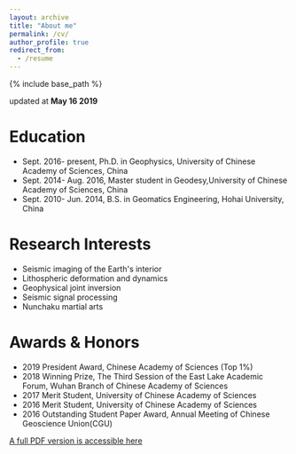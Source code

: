 ```yaml
---
layout: archive
title: "About me"
permalink: /cv/
author_profile: true
redirect_from:
  - /resume
---
```


{% include base_path %}

updated at **May 16 2019**


Education
=
* Sept. 2016- present, Ph.D. in Geophysics, University of Chinese Academy of Sciences, China
* Sept. 2014- Aug. 2016, Master student in Geodesy,University of Chinese Academy of Sciences, China
* Sept. 2010- Jun. 2014, B.S. in Geomatics Engineering, Hohai University, China


Research Interests
=
* Seismic imaging of the Earth's interior
* Lithospheric deformation and dynamics
* Geophysical joint inversion
* Seismic signal processing
* Nunchaku martial arts

Awards & Honors 
=
* 2019  President Award, Chinese Academy of Sciences (Top 1%)
* 2018  Winning Prize, The Third Session of the East Lake Academic Forum, Wuhan Branch of Chinese Academy of Sciences
* 2017  Merit Student, University of Chinese Academy of Sciences
* 2016  Merit Student, University of Chinese Academy of Sciences
* 2016  Outstanding Student Paper Award, Annual Meeting of Chinese Geoscience Union(CGU)




  
[A full PDF version is accessible here](http://aisanxi.github.io/files/Sanxi.Ai-CV.pdf)
